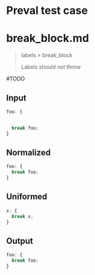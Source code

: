 # Preval test case

# break_block.md

> labels > break_block
>
> Labels should not throw

#TODO

## Input

`````js filename=intro
foo: {


  break foo;
}
`````

## Normalized

`````js filename=intro
foo: {
  break foo;
}
`````

## Uniformed

`````js filename=intro
x: {
  break x;
}
`````

## Output

`````js filename=intro
foo: {
  break foo;
}
`````
